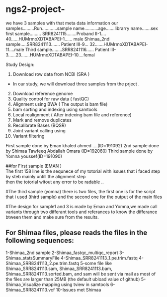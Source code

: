 # ngs2-project-

we have 3 samples with that meta data information 
our samples.........Run............sample name...........age.......librarry name.......sex 
first sample......... SRR8241115........Proband II-1.... 40......HUMrmoXDTABAPEI-1...... male 
Shimaa_2nd sample.....SRR8241113....... Patient III-9... 32.......HUMrmoXDTABAPEI-11....male 
 Third sample........SRR8241116...... Patient III-3......23.......HUMrmoXDTABAPEI-10....femal 

Study Design:
1) Download row data from NCBI (SRA )
- In our study, we will download three samples from the prject .
2)  Download reference genome 
3) Quality control for raw data ( fastQC)  
4)  Alignment using BWA ( The output is bam file)
5) bam sorting and indexing using samtools 
6) Local realignment ( After indexing bam file and reference)
6)  Mark and remove duplicates 
7) Recalibrate Bases (BQSR)
7) Joint variant calling using 
8)  Variant filtering 


First sample done by Eman khaled ahmed ....(ID=191092)
2nd sample done by Shimaa Tawfeeq Abdallah Omara (ID=192060)
Third sample done by Yomna youssef(ID=191090)


##for First sample  (EMAN )  
The first 158 line is the sequnece of my totorial with issues that i faced step by steb mainly untill the alignment step  
then the totorial witout any error to be radable .. 

#The third sample (yomna)
there is  two files, the first one is for the script that i used (third sample) and the second one for the output of the main files 

#The design for sample1 and 3 is made by Eman and Yomna,we made call variants through two differant tools and referances to know the differance btween them and make sure from the results. 

## For Shimaa files, please reads the files in the following sequences:
1-Shimaa_2nd sample
2-Shimaa_fastqc_multiqc_report
3-Shimaa_statsSummaryFile
4-Shimaa_SRR8241113_1.pe.trim.fastq
4-Shimaa_SRR8241113_2.pe.trim.fastq
5-some file like Shimaa_SRR8241113.sam, Shimaa_SRR8241113.bam, Shimaa_SRR8241113.sorted.bam, and sam will be sent via mail as most of the files are larger than 25MB (the default ubload value of github)
5-Shimaa_Visualize mapping using tview in samtools
6-Shimaa_SRR8241113.vcf
10-Issues met Shimaa 
